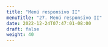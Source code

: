 ```yaml
---
title: "Menú responsivo II"
menuTitle: "27. Menú responsivo II"
date: 2022-12-24T07:47:01-08:00
draft: false
weight: 40
---
```

